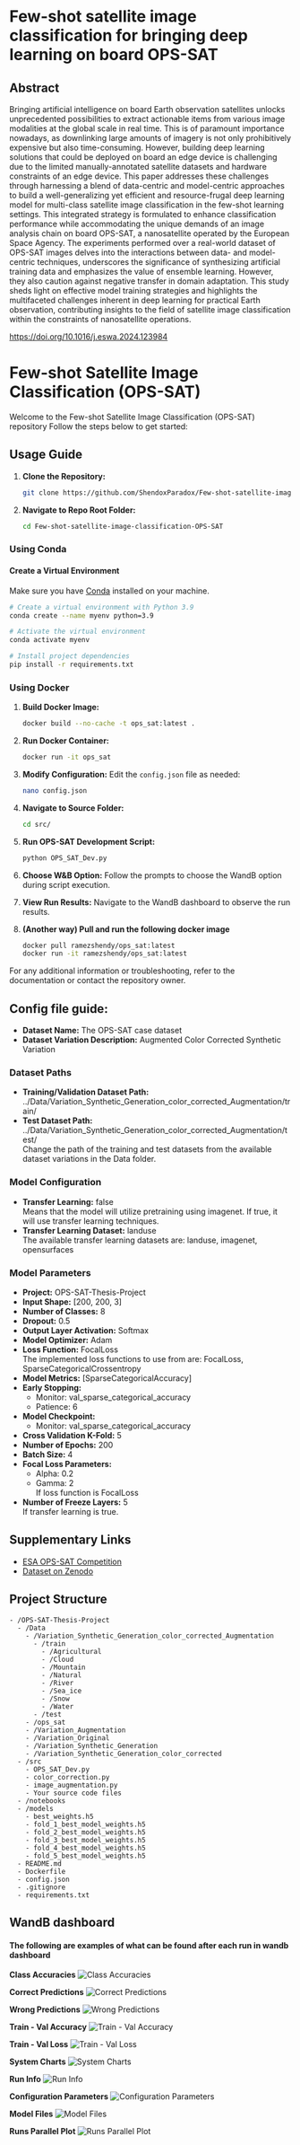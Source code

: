 # Few-shot satellite image classification for bringing deep learning on board OPS-SAT

## Abstract
Bringing artificial intelligence on board Earth observation satellites unlocks unprecedented possibilities to extract actionable items from various image modalities at the global scale in real time. This is of paramount importance nowadays, as downlinking large amounts of imagery is not only prohibitively expensive but also time-consuming. However, building deep learning solutions that could be deployed on board an edge device is challenging due to the limited manually-annotated satellite datasets and hardware constraints of an edge device. This paper addresses these challenges through harnessing a blend of data-centric and model-centric approaches to build a well-generalizing yet efficient and resource-frugal deep learning model for multi-class satellite image classification in the few-shot learning settings. This integrated strategy is formulated to enhance classification performance while accommodating the unique demands of an image analysis chain on board OPS-SAT, a nanosatellite operated by the European Space Agency. The experiments performed over a real-world dataset of OPS-SAT images delves into the interactions between data- and model-centric techniques, underscores the significance of synthesizing artificial training data and emphasizes the value of ensemble learning. However, they also caution against negative transfer in domain adaptation. This study sheds light on effective model training strategies and highlights the multifaceted challenges inherent in deep learning for practical Earth observation, contributing insights to the field of satellite image classification within the constraints of nanosatellite operations.

https://doi.org/10.1016/j.eswa.2024.123984

# Few-shot Satellite Image Classification (OPS-SAT)

Welcome to the Few-shot Satellite Image Classification (OPS-SAT) repository Follow the steps below to get started:

## Usage Guide

1. **Clone the Repository:**
    ```bash
    git clone https://github.com/ShendoxParadox/Few-shot-satellite-image-classification-OPS-SAT.git
    ```

2. **Navigate to Repo Root Folder:**
    ```bash
    cd Few-shot-satellite-image-classification-OPS-SAT
    ```


### Using Conda

#### Create a Virtual Environment

Make sure you have [Conda](https://docs.conda.io/en/latest/) installed on your machine.

  ```bash
  # Create a virtual environment with Python 3.9
  conda create --name myenv python=3.9

  # Activate the virtual environment
  conda activate myenv

  # Install project dependencies
  pip install -r requirements.txt
  ```

### Using Docker

1. **Build Docker Image:**
    ```bash
    docker build --no-cache -t ops_sat:latest .
    ```

2. **Run Docker Container:**
    ```bash
    docker run -it ops_sat
    ```

3. **Modify Configuration:**
    Edit the `config.json` file as needed:
    ```bash
    nano config.json
    ```

4. **Navigate to Source Folder:**
    ```bash
    cd src/
    ```

5. **Run OPS-SAT Development Script:**
    ```bash
    python OPS_SAT_Dev.py
    ```

6. **Choose W&B Option:**
    Follow the prompts to choose the WandB option during script execution.

7. **View Run Results:**
    Navigate to the WandB dashboard to observe the run results.

8. **(Another way) Pull and run the following docker image**
    ```bash
    docker pull ramezshendy/ops_sat:latest
    docker run -it ramezshendy/ops_sat:latest
    ```

For any additional information or troubleshooting, refer to the documentation or contact the repository owner.


## Config file guide:

- **Dataset Name:** The OPS-SAT case dataset
- **Dataset Variation Description:** Augmented Color Corrected Synthetic Variation

### Dataset Paths

- **Training/Validation Dataset Path:** ../Data/Variation_Synthetic_Generation_color_corrected_Augmentation/train/
- **Test Dataset Path:** ../Data/Variation_Synthetic_Generation_color_corrected_Augmentation/test/  
Change the path of the training and test datasets from the available dataset variations in the Data folder.

### Model Configuration

- **Transfer Learning:** false  
Means that the model will utilize pretraining using imagenet. If true, it will use transfer learning techniques.
- **Transfer Learning Dataset:** landuse  
The available transfer learning datasets are: landuse, imagenet, opensurfaces

### Model Parameters
- **Project:** OPS-SAT-Thesis-Project
- **Input Shape:** [200, 200, 3]
- **Number of Classes:** 8
- **Dropout:** 0.5
- **Output Layer Activation:** Softmax
- **Model Optimizer:** Adam
- **Loss Function:** FocalLoss  
The implemented loss functions to use from are: FocalLoss, SparseCategoricalCrossentropy
- **Model Metrics:** [SparseCategoricalAccuracy]
- **Early Stopping:**
  - Monitor: val_sparse_categorical_accuracy
  - Patience: 6
- **Model Checkpoint:**
  - Monitor: val_sparse_categorical_accuracy
- **Cross Validation K-Fold:** 5
- **Number of Epochs:** 200
- **Batch Size:** 4
- **Focal Loss Parameters:**
  - Alpha: 0.2
  - Gamma: 2  
  If loss function is FocalLoss
- **Number of Freeze Layers:** 5  
  If transfer learning is true.

## Supplementary Links

- [ESA OPS-SAT Competition](https://kelvins.esa.int/opssat/home/)
- [Dataset on Zenodo](https://zenodo.org/records/6524750)

## Project Structure

```plaintext
- /OPS-SAT-Thesis-Project
  - /Data
    - /Variation_Synthetic_Generation_color_corrected_Augmentation
      - /train
        - /Agricultural
        - /Cloud
        - /Mountain
        - /Natural
        - /River
        - /Sea_ice
        - /Snow
        - /Water
      - /test
    - /ops_sat
    - /Variation_Augmentation
    - /Variation_Original
    - /Variation_Synthetic_Generation
    - /Variation_Synthetic_Generation_color_corrected
  - /src
    - OPS_SAT_Dev.py
    - color_correction.py
    - image_augmentation.py
    - Your source code files
  - /notebooks
  - /models
    - best_weights.h5
    - fold_1_best_model_weights.h5
    - fold_2_best_model_weights.h5
    - fold_3_best_model_weights.h5
    - fold_4_best_model_weights.h5
    - fold_5_best_model_weights.h5
  - README.md
  - Dockerfile
  - config.json
  - .gitignore
  - requirements.txt
```

## WandB dashboard
#### The following are examples of what can be found after each run in wandb dashboard
**Class Accuracies**
![Class Accuracies](wandb_images/class_accuracies.png)

**Correct Predictions**
![Correct Predictions](wandb_images/correct_preds.png)

**Wrong Predictions**
![Wrong Predictions](wandb_images/wrong_preds.png)

**Train - Val Accuracy**
![Train - Val Accuracy](wandb_images/train_val_acc.png)

**Train - Val Loss**
![Train - Val Loss](wandb_images/train_val_loss.png)

**System Charts**
![System Charts](wandb_images/system_charts.png)

**Run Info**
![Run Info](wandb_images/run_info.png)

**Configuration Parameters**
![Configuration Parameters](wandb_images/config_params.png)

**Model Files**
![Model Files](wandb_images/model_files.png)

**Runs Parallel Plot**
![Runs Parallel Plot](wandb_images/runs_parallel_plot.png)
